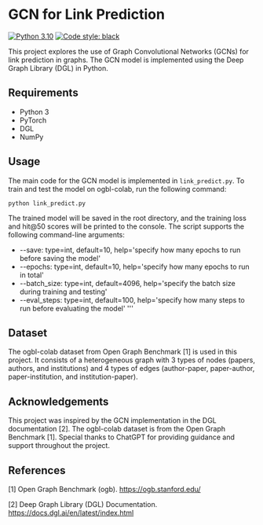 # GCN for Link Prediction
[![Python 3.10](https://img.shields.io/badge/python-3.10-blue.svg)](https://www.python.org/downloads/release/python-3109/) 
[![Code style: black](https://img.shields.io/badge/code%20style-black-000000.svg)](https://github.com/psf/black) 

This project explores the use of Graph Convolutional Networks (GCNs) for link prediction in graphs. The GCN model is implemented using the Deep Graph Library (DGL) in Python.

## Requirements

- Python 3
- PyTorch
- DGL
- NumPy

## Usage

The main code for the GCN model is implemented in `link_predict.py`. To train and test the model on ogbl-colab, run the following command:
```
python link_predict.py
```
The trained model will be saved in the root directory, and the training loss and hit@50 scores will be printed to the console. The script supports the following command-line arguments:
- --save: type=int, default=10, help='specify how many epochs to run before saving the model'
- --epochs: type=int, default=10, help='specify how many epochs to run in total'
- --batch_size: type=int, default=4096, help='specify the batch size during training and testing'
- --eval_steps: type=int, default=100, help='specify how many steps to run before evaluating the model'
''' 


## Dataset

The ogbl-colab dataset from Open Graph Benchmark [1] is used in this project. It consists of a heterogeneous graph with 3 types of nodes (papers, authors, and institutions) and 4 types of edges (author-paper, paper-author, paper-institution, and institution-paper).

## Acknowledgements

This project was inspired by the GCN implementation in the DGL documentation [2]. The ogbl-colab dataset is from the Open Graph Benchmark [1]. Special thanks to ChatGPT for providing guidance and support throughout the project.

## References

[1] Open Graph Benchmark (ogb). https://ogb.stanford.edu/

[2] Deep Graph Library (DGL) Documentation. https://docs.dgl.ai/en/latest/index.html
